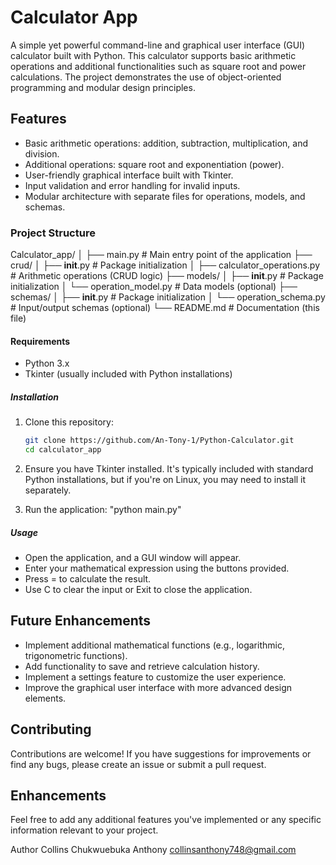 # Calculator App

A simple yet powerful command-line and graphical user interface (GUI) calculator built with Python. This calculator supports basic arithmetic operations and additional functionalities such as square root and power calculations. The project demonstrates the use of object-oriented programming and modular design principles.

## Features

- Basic arithmetic operations: addition, subtraction, multiplication, and division.
- Additional operations: square root and exponentiation (power).
- User-friendly graphical interface built with Tkinter.
- Input validation and error handling for invalid inputs.
- Modular architecture with separate files for operations, models, and schemas.

### Project Structure

Calculator_app/
│
├── main.py                   # Main entry point of the application
├── crud/
│   ├── __init__.py            # Package initialization
│   ├── calculator_operations.py  # Arithmetic operations (CRUD logic)
├── models/
│   ├── __init__.py            # Package initialization
│   └── operation_model.py     # Data models (optional)
├── schemas/
│   ├── __init__.py            # Package initialization
│   └── operation_schema.py    # Input/output schemas (optional)
└── README.md                  # Documentation (this file)


#### Requirements

- Python 3.x
- Tkinter (usually included with Python installations)

##### Installation

1. Clone this repository:

   ```bash
   git clone https://github.com/An-Tony-1/Python-Calculator.git
   cd calculator_app

2. Ensure you have Tkinter installed. It's typically included with standard Python installations, but if you're on Linux, you may need to install it separately.

3. Run the application:
    "python main.py"

##### Usage
- Open the application, and a GUI window will appear.
- Enter your mathematical expression using the buttons provided.
- Press = to calculate the result.
- Use C to clear the input or Exit to close the application.

## Future Enhancements
- Implement additional mathematical functions (e.g., logarithmic, trigonometric functions).
- Add functionality to save and retrieve calculation history.
- Implement a settings feature to customize the user experience.
- Improve the graphical user interface with more advanced design elements.

## Contributing
Contributions are welcome! If you have suggestions for improvements or find any bugs, please create an issue or submit a pull request.

## Enhancements 
Feel free to add any additional features you've implemented or any specific information relevant to your project.


Author
Collins Chukwuebuka Anthony
collinsanthony748@gmail.com
